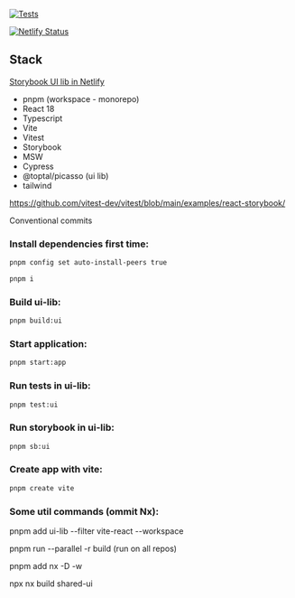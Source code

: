 [![Tests](https://github.com/npgr/monorepo-react-vite/actions/workflows/tests.yml/badge.svg)](https://github.com/npgr/monorepo-react-vite/actions/workflows/tests.yml)

[![Netlify Status](https://api.netlify.com/api/v1/badges/1b50b6e4-7a4e-4cd9-9751-317745c38672/deploy-status)](https://app.netlify.com/sites/sb-ui/deploys)

## Stack

[Storybook UI lib in Netlify](https://sb-ui.netlify.app/)

- pnpm (workspace - monorepo)
- React 18
- Typescript
- Vite
- Vitest
- Storybook
- MSW
- Cypress
- @toptal/picasso (ui lib)
- tailwind

https://github.com/vitest-dev/vitest/blob/main/examples/react-storybook/

Conventional commits

### Install dependencies first time:

```bash
pnpm config set auto-install-peers true
```

```bash
pnpm i
```

### Build ui-lib:

```bash
pnpm build:ui
```

### Start application:

```bash
pnpm start:app
```

### Run tests in ui-lib:

```bash
pnpm test:ui
```

### Run storybook in ui-lib:

```bash
pnpm sb:ui
```

### Create app with vite:

```bash
pnpm create vite
```

### Some util commands (ommit Nx):

pnpm add ui-lib --filter vite-react --workspace

pnpm run --parallel -r build (run on all repos)

pnpm add nx -D -w

npx nx build shared-ui
